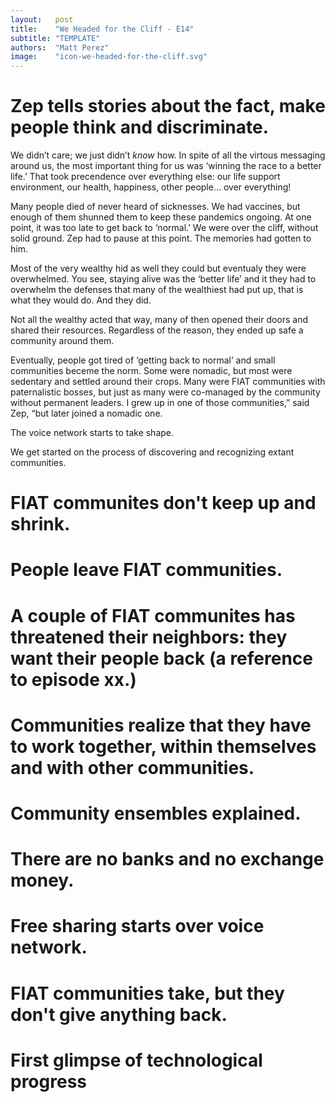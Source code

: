 ```yaml
---
layout:   post
title:    "We Headed for the Cliff - E14"
subtitle: "TEMPLATE"
authors:  "Matt Perez"
image:    "icon-we-headed-for-the-cliff.svg"
---
```



<div style="display: none;">
<h1>We headed for the cliff, smiling and chatting with everybody in our gasoline-powered SUV. And then we went over the cliff.</h1>
</div>

<h1>Zep tells stories about the fact, make people think and discriminate.</h1>
 <p class="_quotespan">We didn&rsquo;t care; we just didn&rsquo;t <em>know</em> how. In spite of all the virtous messaging around us, the most important thing for us was &lsquo;winning the race to a better life.&rsquo; That took precendence over everything else: our life support environment, our health, happiness, other people&hellip; over everything!</p>
 <p><span class="_quotespan">Many people died of never heard of sicknesses. We had vaccines, but enough of them shunned them to keep these pandemics ongoing. At one point, it was too late to get back to &lsquo;normal.&rsquo; We were over the cliff, without solid ground.</span> Zep had to pause at this point. The memories had gotten to him.</p>
 <p class="_quotespan">Most of the very wealthy hid as well they could but eventualy they were overwhelmed. You see, staying alive was the &lsquo;better life&rsquo; and it they had to overwhelm the defenses that many of the wealthiest had put up, that is what they would do. And they did.</p>
 <p class="_quotespan">Not all the wealthy acted that way, many of then opened their doors and shared their resources. Regardless of the reason, they ended up safe a community around them.</p>
 <p class="_quotespan">Eventually, people got tired of &lsquo;getting back to normal&rsquo; and small communities beceme the norm. Some were nomadic, but most were sedentary and settled around their crops. Many were <span class="_paradigm">FIAT</span> communities with paternalistic bosses, but just as many were co-managed by the community without permanent leaders. I grew up in one of those communities,&rdquo; said Zep, &ldquo;but later joined a nomadic one.</p>
 <p>The voice network starts to take shape.</p>
 <p>We get started on the process of discovering and recognizing extant communities.</p>
 <p class="_quotespan"></p>
 <p class="_quotespan"></p>
 <p class="_quotespan"></p>
 <p class="_quotespan">
<h1>FIAT communites don't keep up and shrink.</h1>
<h1>People leave FIAT communities.</h1>
<h1>A couple of FIAT communites has threatened their neighbors: they want their people back (a reference to episode xx.)</h1>
<h1>Communities realize that they have to work together, within themselves and with other communities.</h1>
<h1>Community ensembles explained.</h1>
<h1>There are no banks and no exchange money.</h1>
<h1>Free sharing starts over voice network.</h1>
<h1>FIAT communities take, but they don't give anything back.</h1>
<h1>First glimpse of technological progress</h1>